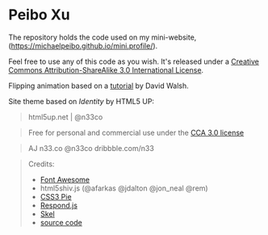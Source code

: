 # Peibo Xu

The repository holds the code used on my mini-website,
(https://michaelpeibo.github.io/mini.profile/).

Feel free to use any of this code as you wish.
It's released under a [Creative Commons Attribution-ShareAlike 3.0 International License](http://creativecommons.org/licenses/by/3.0/).


Flipping animation based on a [tutorial](https://davidwalsh.name/css-flip)
by David Walsh.

Site theme based on _Identity_ by HTML5 UP:
> html5up.net | @n33co

> Free for personal and commercial use under the
> [CCA 3.0 license](html5up.net/license)


> AJ n33.co @n33co dribbble.com/n33

> Credits:
>* [Font Awesome](fortawesome.github.com/Font-Awesome)
>* html5shiv.js (@afarkas @jdalton @jon_neal @rem)
>* [CSS3 Pie](css3pie.com)
>* [Respond.js](j.mp/respondjs)
>* [Skel](skel.io)
>* [source code](https://github.com/ewels/phil.ewels.co.uk/)
